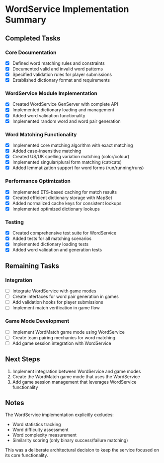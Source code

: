 # WordService Implementation Summary

## Completed Tasks

### Core Documentation
- [x] Defined word matching rules and constraints
- [x] Documented valid and invalid word patterns 
- [x] Specified validation rules for player submissions
- [x] Established dictionary format and requirements

### WordService Module Implementation
- [x] Created WordService GenServer with complete API
- [x] Implemented dictionary loading and management
- [x] Added word validation functionality
- [x] Implemented random word and word pair generation

### Word Matching Functionality
- [x] Implemented core matching algorithm with exact matching
- [x] Added case-insensitive matching
- [x] Created US/UK spelling variation matching (color/colour)
- [x] Implemented singular/plural form matching (cat/cats)
- [x] Added lemmatization support for word forms (run/running/runs)

### Performance Optimization
- [x] Implemented ETS-based caching for match results
- [x] Created efficient dictionary storage with MapSet
- [x] Added normalized cache keys for consistent lookups
- [x] Implemented optimized dictionary lookups

### Testing
- [x] Created comprehensive test suite for WordService
- [x] Added tests for all matching scenarios
- [x] Implemented dictionary loading tests
- [x] Added word validation and generation tests

## Remaining Tasks

### Integration
- [ ] Integrate WordService with game modes
- [ ] Create interfaces for word pair generation in games
- [ ] Add validation hooks for player submissions
- [ ] Implement match verification in game flow

### Game Mode Development
- [ ] Implement WordMatch game mode using WordService
- [ ] Create team pairing mechanics for word matching
- [ ] Add game session integration with WordService

## Next Steps

1. Implement integration between WordService and game modes
2. Create the WordMatch game mode that uses the WordService
3. Add game session management that leverages WordService functionality

## Notes

The WordService implementation explicitly excludes:
- Word statistics tracking
- Word difficulty assessment
- Word complexity measurement
- Similarity scoring (only binary success/failure matching)

This was a deliberate architectural decision to keep the service focused on its core functionality. 